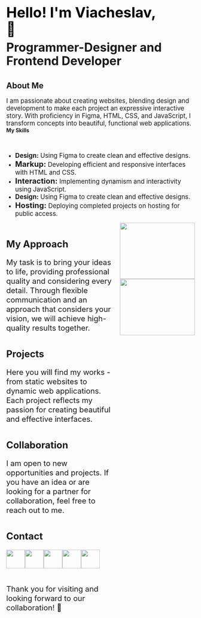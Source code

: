 <body class="body">
    <div class="section">
       <div class="w-layout-blockcontainer container w-container">
          <div class="wrap_main" style="display: flex;">
             <div class="wrap_main_text" style="max-width: 30em">
                <div class="text_h1"style="color: black;
                margin-top: 1.25rem;
                margin-bottom: .625rem;
                font-size: 2.375rem;
                font-weight: 700;
                line-height: 2.75rem;" ><strong>Hello! I&#x27;m Viacheslav, 👋</strong></div>
                <div class="text_h2" style="font-size: 2rem;
                font-weight: 700;
                line-height: 2.25rem;"><strong>Programmer-Designer and Frontend Developer</strong></div></div>
             </div>
             <img src="https://ltdfoto.ru/images/2024/01/13/young-man.jpg" loading="lazy" alt="" class="image-4" style="z-index: -1;
            style="width: 200px; height: 150px;"
             opacity: 1;
             object-fit: fill;
             display: block;
             position: static;
             top: 0%;
             bottom: auto;
             left: auto;
             right: 0%;">
          </div>
          <div class="s30" style="height: 2.5em;"></div>
          <div class="text_h3" style="font-size: 1.5em;
          font-weight: 700;"><strong>About Me</strong></div>
          <div class="s10" style="height: 1.25em"></div>
          <div class="text_content" style="max-width: 50em;
          font-size: 1.2em;">I am passionate about creating websites, blending design and development to make each project an expressive interactive story. With proficiency in Figma, HTML, CSS, and JavaScript, I transform concepts into beautiful, functional web applications.</div>
          <div class="s30"style="height: 2.5em; ></div>
          <div class="text_h3" style="font-size: 1.5em;
          font-weight: 700;"><strong>My Skills</strong><br></div>
          <div class="s10"  style="height: 1.25em"></div>
          <ul role="list" class="list">
             <li class="text_list" style="font-size: 1.2em;"><strong>Design:</strong> Using Figma to create clean and effective designs.</li>
             <li class="text_list" style="font-size: 1.2em;"><strong class="text_list" style="font-size: 1.2em;">Markup:</strong> <span>Developing efficient and responsive interfaces with HTML and CSS.</span></li>
             <li class="text_list" style="font-size: 1.2em;"><strong class="text_list" style="font-size: 1.2em;">Interaction: </strong>Implementing dynamism and interactivity using JavaScript.</li>
             <li class="text_list" style="font-size: 1.2em;"><strong>Design:</strong> Using Figma to create clean and effective designs.</li>
             <li class="text_list" style="font-size: 1.2em;"><strong class="text_list" style="font-size: 1.2em;">Hosting: </strong>Deploying completed projects on hosting for public access.</li>
          </ul>
          <div class="wrap_text_image" style="grid-column-gap: 10px;
          grid-row-gap: 10px;
          display: flex;">
             <div class="wrap_text_content" style="max-width: 50em;
             font-size: 1.2em;">
                <div class="s30" style="height: 2.5em;"></div>
                <div class="text_h3" style="font-size: 1.5em;
                font-weight: 700;"><strong>My Approach</strong><br></div>
                <div class="s10" style="height: 1.25em"></div>
                <div class="text_content" style="max-width: 50em;
                font-size: 1.2em;">My task is to bring your ideas to life, providing professional quality and considering every detail. Through flexible communication and an approach that considers your vision, we will achieve high-quality results together.</div>
                <div class="wraper_con">
                   <div class="s30" style="height: 2.5em;"></div>
                   <div class="text_h3" style="font-size: 1.5em;
                   font-weight: 700;"><strong>Projects</strong><br></div>
                   <div class="s10" style="height: 1.25em"></div>
                   <div class="text_content" style="max-width: 50em;
                   font-size: 1.2em;">Here you will find my works - from static websites to dynamic web applications. Each project reflects my passion for creating beautiful and effective interfaces.</div>
                </div>
                <div class="wraper_con">
                   <div class="s30" style="height: 2.5em;"></div>
                   <div class="text_h3" style="font-size: 1.5em;
                   font-weight: 700;"><strong>Collaboration</strong><br></div>
                   <div class="s10" style="height: 1.25em"></div>
                   <div class="text_content" style="max-width: 50em;
                   font-size: 1.2em;">I am open to new opportunities and projects. If you have an idea or are looking for a partner for collaboration, feel free to reach out to me.</div>
                </div>
                <div class="wraper_con">
                   <div class="s30" style="height: 2.5em;"></div>
                   <div class="text_h3" style="font-size: 1.5em;
                   font-weight: 700;"><strong>Contact</strong><br></div>
                   <div class="s10" style="height: 1.25em"></div>
                   <div class="icon_wrapper" style="flex-flow: wrap;
                   justify-content: flex-start;
                   align-items: flex-start;
                   display: flex;"><a href="https://www.instagram.com/web_olimp" class="soc_link w-inline-block"><img src="https://ltdfoto.ru/images/2024/01/13/instagram_4138124-1.png" loading="lazy" alt="" class="icon_item" style="width: 50px; height: 50px;"></a><a href="https://t.me/Web_Olimp" class="soc_link w-inline-block"><img src="https://ltdfoto.ru/images/2024/01/13/whatsapp_4138132.png" loading="lazy" alt="" class="icon_item" style="width: 50px; height: 50px"></a><a href="https://www.pinterest.com/WebOlimp/" class="soc_link w-inline-block"><img src="https://ltdfoto.ru/images/2024/01/13/pinterest_4138141.png" loading="lazy" alt="" class="icon_item" style="width: 50px; height: 50px"></a><a href="https://www.youtube.com/@WebOlimp." class="soc_link w-inline-block"><img src="https://ltdfoto.ru/images/2024/01/13/youtube_4138134.png" loading="lazy" alt="" class="icon_item" style="width: 50px; height: 50px"></a><a href="https://www.behance.net/DenkoMuk" class="soc_link w-inline-block"><img src="https://ltdfoto.ru/images/2024/01/13/behance_3621439.png" loading="lazy" alt="" class="icon_item" style="width: 50px; height: 50px"></a></div>
                </div>
                <div class="s30" style="height: 2.5em;"></div>
                <div class="text_content" style="max-width: 50em;
                font-size: 1.2em;">Thank you for visiting and looking forward to our collaboration! 🚀</div>
             </div>
             <div class="wrap_image"><img src="https://ltdfoto.ru/images/2024/01/13/html.jpg" loading="lazy" alt="" class="pik1" style="width: 200px; height: 150px;" >       <img src="https://ltdfoto.ru/images/2024/01/13/webw.jpg" loading="lazy" alt="" class="pik2" style="width: 200px; height: 150px;"></div>
          </div>
       </div>
    </div>
